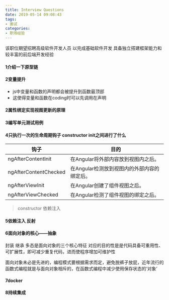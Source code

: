 ```yaml
---
title: Interview Questions
date: 2019-05-14 09:08:43
tags: 
- 面试
categories: 
- 职场经验
---
```

该职位期望招聘高级软件开发人员 以完成基础软件开发 具备独立搭建框架能力和较丰富的前后端开发经验
#### 1介绍一下原型链
#### 2变量提升
+ js中变量和函数的声明都会被提升到函数最顶部
+ 这使得变量和函数在coding时可以先调用在声明
#### 2属性绑定实现视图更新的原理
#### 3编写单元测试用例
#### 4只执行一次的生命周期钩子 constructor init之间进行了什么

|钩子 |	目的 |
|---|---|
ngAfterContentInit | 在Angular将外部内容放到视图内之后。
ngAfterContentChecked | 在Angular检测放到视图内的外部内容的绑定后。
ngAfterViewInit | 在Angular创建了组件视图之后。
ngAfterViewChecked | 在Angular检测了组件视图的绑定之后。

>constructor 依赖注入
#### 5依赖注入 反射
#### 6面向对象的核心——抽象
封装 继承 多态是面向对象的三个核心特征 对应的目的性是是代码具备可重用性、可扩展性，即可减少重复代码，进而使程序增加可维护性

面向对象未必是先进的，编程模式要根据需求而定，避免脱裤子放屁，近年流行的函数式编程就是与面向对象相斥的，在函数式编程中减少使用保存状态的‘对象’
#### 7docker
#### 8持续集成
